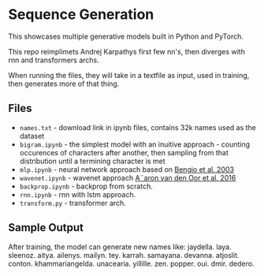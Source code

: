 # Sequence Generation 

This showcases multiple generative models built in Python and PyTorch.

This repo reimplimets Andrej Karpathys first few nn's, then diverges with rnn and transformers archs.

When running the files, they will take in a textfile as input, used in training, then generates more of that thing.

## Files

- `names.txt` - download link in ipynb files, contains 32k names used as the dataset
- `bigram.ipynb` - the simplest model with an inuitive approach - counting occurences of characters after another, then sampling from that distribution until a termining character is met
- `mlp.ipynb` - neural network approach based on [Bengio et al. 2003](https://www.jmlr.org/papers/volume3/bengio03a/bengio03a.pdf)
- `wavenet.ipynb` - wavenet approach [A¨aron van den Oor et al. 2016](https://arxiv.org/pdf/1609.03499)
- `backprop.ipynb` - backprop from scratch.
- `rnn.ipynb` - rnn with lstm approach.
- `transform.py` - transformer arch.

## Sample Output

After training, the model can generate new names like: 
jaydella.
laya.
sleenoz.
aitya.
ailenys.
mailyn.
tey.
karrah.
samayana.
devanna.
atjoslit.
conton.
khammariangelda.
unacearia.
yillille.
zen.
popper.
oui.
dmir.
dedero.

